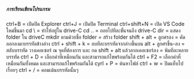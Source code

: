 ##### การเรียนเขียนโปรแกรม ####
 ctrl+B                 = เปิดปิด Explorer
 ctrl+J                 = เปิดปิด Terminal
 ctrl+shift+N           = เปิด VS Code ใหม่ขึ้นมา
 cd \                   = ทำให้อยู่ใน drive-C
 cd ..                  = ถอยไปทีละขั้นจนถึง drive-C
 dir                    = แสดง folder ใน driveC
 mkdir ตามด้วยชื่อ folder  = สร้าง folder 
shift + alt + ลูกศรลง    = คัดลอกลงมาบรรทัดข้างล่าง
ctrl + shift + k        = ลบทีละบรรทัดจากล่างขึ้นบน
alt + ลูกศรขึ้น-ลง         = สลับบรรทัด
วางเคอเซอร์ ณ จุดที่ต้องการ และ กด shift + alt แล้วลากเคอเซอร์ลง  = พิมทีละหลายบรรทัด
ctrl + D = เลือกคำที่เหมือนกัน และสามารถแก้ไขพร้อมกันได้
ctrl + F2 = เลือกคำที่เหมือนกันทั้งหมด และสามารถแก้ไขพร้อมกันได้
cyrl + P = ค้นหาไฟล์
ctrl + w = ปิดแท็บไปเรื่อยๆ 
ctrl + / = คอมเม้นบรรทัดนั้นๆ 
